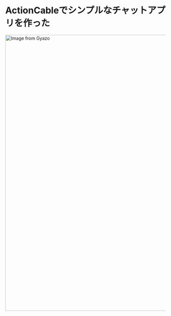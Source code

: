 # ActionCableでシンプルなチャットアプリを作った


<a href="https://gyazo.com/80325811bc271629649cb6a4aa8c0f3e"><img src="https://i.gyazo.com/80325811bc271629649cb6a4aa8c0f3e.gif" alt="Image from Gyazo" width="868"/></a>
